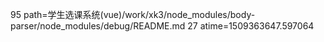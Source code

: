 95 path=学生选课系统(vue)/work/xk3/node_modules/body-parser/node_modules/debug/README.md
27 atime=1509363647.597064
